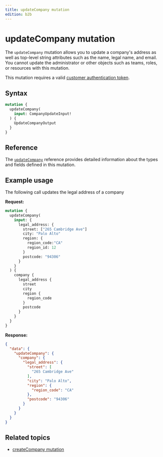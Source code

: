 ```yaml
---
title: updateCompany mutation
edition: b2b
---
```


# updateCompany mutation

The `updateCompany` mutation allows you to update a company's address as well as top-level string attributes such as the name, legal name, and email. You cannot update the administrator or other objects such as teams, roles, or resources with this mutation.

This mutation requires a valid [customer authentication token](../../../customer/mutations/generate-token.md).

## Syntax

```graphql
mutation {
  updateCompany(
    input: CompanyUpdateInput!
  ) {
    UpdateCompanyOutput
  }
}
```

## Reference

The [`updateCompany`](https://developer.adobe.com/commerce/webapi/graphql-api/index.html#mutation-updateCompany) reference provides detailed information about the types and fields defined in this mutation.

## Example usage

The following call updates the legal address of a company

**Request:**

```graphql
mutation {
  updateCompany(
    input: {
      legal_address: {
        street: ["265 Cambridge Ave"]
        city: "Palo Alto"
        region: {
          region_code:"CA"
          region_id: 12
        }
        postcode: "94306"
      }
    }
  ) {
    company {
      legal_address {
        street
        city
        region {
          region_code
        }
        postcode
      }
    }
  }
}
```

**Response:**

```json
{
  "data": {
    "updateCompany": {
      "company": {
        "legal_address": {
          "street": [
            "265 Cambridge Ave"
          ],
          "city": "Palo Alto",
          "region": {
            "region_code": "CA"
          },
          "postcode": "94306"
        }
      }
    }
  }
}
```

## Related topics

*  [createCompany mutation](create.md)
